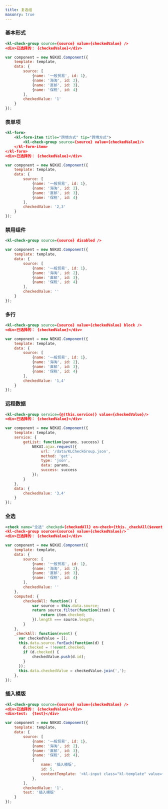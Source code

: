 ```yaml
---
title: 复选组
masonry: true
---
```

<!-- demo_start -->
### 基本形式
<div class="m-example"></div>

```xml
<kl-check-group source={source} value={checkedValue} />
<div>已选择的： {checkedValue}</div>
```

```javascript
var component = new NEKUI.Component({
    template: template,
    data: {
        source: [
            {name: '一般贸易', id: 1},
            {name: '海淘', id: 2},
            {name: '直邮', id: 3},
            {name: '保税', id: 4}
        ],
        checkedValue: '1'
    }
});
```
<!-- demo_end -->

<!-- demo_start -->
### 表单项

<div class="m-example"></div>

```xml
<kl-form>
    <kl-form-item title="跨境方式" tip="跨境方式">
        <kl-check-group source={source} value={checkedValue}/>
    </kl-form-item>
</kl-form>
<div>已选择的： {checkedValue}</div>

```

```javascript
var component = new NEKUI.Component({
    template: template,
    data: {
        source: [
            {name: '一般贸易', id: 1},
            {name: '海淘', id: 2},
            {name: '直邮', id: 3},
            {name: '保税', id: 4}
        ],
        checkedValue: '2,3'
    }
});
```
<!-- demo_end -->

<!-- demo_start -->
### 禁用组件
<div class="m-example"></div>

```xml
<kl-check-group source={source} disabled />
```

```javascript
var component = new NEKUI.Component({
    template: template,
    data: {
        source: [
            {name: '一般贸易', id: 1},
            {name: '海淘', id: 2},
            {name: '直邮', id: 3},
            {name: '保税', id: 4}
        ],
        checkedValue: ''
    }
});
```
<!-- demo_end -->

<!-- demo_start -->
### 多行
<div class="m-example"></div>

```xml
<kl-check-group source={source} value={checkedValue} block />
<div>已选择的： {checkedValue}</div>

```

```javascript
var component = new NEKUI.Component({
    template: template,
    data: {
        source: [
            {name: '一般贸易', id: 1},
            {name: '海淘', id: 2},
            {name: '直邮', id: 3},
            {name: '保税', id: 4}
        ],
        checkedValue: '1,4'
    }
});
```
<!-- demo_end -->

<!-- demo_start -->
### 远程数据
<div class="m-example"></div>

```xml
<kl-check-group service={@(this.service)} value={checkedValue}/>
<div>已选择的： {checkedValue}</div>

```

```javascript
var component = new NEKUI.Component({
    template: template,
    service: {
        getList: function(params, success) {
            NEKUI.ajax.request({
                url: '/data/KLCheckGroup.json',
                method: 'get',
                type: 'json',
                data: params,
                success: success
            });
        }
    },
    data: {
        checkedValue: '3,4'
    }
});
```
<!-- demo_end -->

<!-- demo_start -->
### 全选
<div class="m-example"></div>

```xml
<check name="全选" checked={checkedAll} on-check={this._checkAll($event)} />
<kl-check-group source={source} value={checkedValue}/>
<div>已选择的： {checkedValue}</div>

```

```javascript
var component = new NEKUI.Component({
    template: template,
    data: {
        source: [
            {name: '一般贸易', id: 1},
            {name: '海淘', id: 2},
            {name: '直邮', id: 3},
            {name: '保税', id: 4}
        ],
        checkedValue: ''
    },
    computed: {
        checkedAll: function() {
            var source = this.data.source;
            return source.filter(function(item) {
                return item.checked;
            }).length === source.length;
        }
    },
    _checkAll: function(event) {
      var checkedValue = [];
      this.data.source.forEach(function(d) {
        d.checked = !!event.checked;
        if (d.checked) {
            checkedValue.push(d.id);
        }
      });
      this.data.checkedValue = checkedValue.join(',');
    },
});
```
<!-- demo_end -->

<!-- demo_start -->
### 插入模版
<div class="m-example">
    <style>
        .kl-template {
            display: inline-block;
        }
    </style>
</div>

```xml
<kl-check-group source={source} value={checkedValue} />
<div>已选择的： {checkedValue}</div>
<div>test:  {test}</div>
```

```javascript
var component = new NEKUI.Component({
    template: template,
    data: {
        source: [
            {name: '一般贸易', id: 1},
            {name: '海淘', id: 2},
            {name: '直邮', id: 3},
            {name: '保税', id: 4},
            {
                name: '插入模版', 
                id: 5,
                contentTemplate: '<kl-input class="kl-template" value={this.$parent.data.test}  />'
            },
        ],
        checkedValue: '1',
        test: '插入模版'
    }
});
```
<!-- demo_end -->